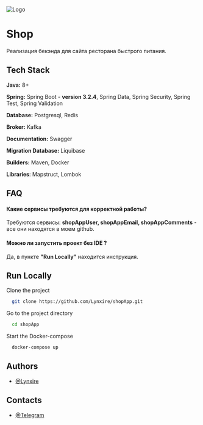 ![Logo](https://th.bing.com/th/id/OIG2.U2nLuXTGMe7y52yVLlIV?w=1024&h=1024&rs=1&pid=ImgDetMain)


# Shop

Реализация бекэнда для сайта ресторана быстрого питания.


## Tech Stack
**Java:** 8+

**Spring:** Spring Boot - **version 3.2.4**, Spring Data, Spring Security, Spring Test, Spring Validation

**Database:** Postgresql, Redis

**Broker:** Kafka

**Documentation:** Swagger

**Migration Database:** Liquibase

**Builders:** Maven, Docker

**Libraries**: Mapstruct, Lombok

## FAQ

#### Какие сервисы требуются для корректной работы?

Требуются сервисы:  __shopAppUser,  shopAppEmail,  shopAppComments__ - все они находятся в моем github.

#### Можно ли запустить проект без IDE ?

Да, в пункте **"Run Locally"** находится инструкция.


## Run Locally

Clone the project

```bash
  git clone https://github.com/Lynxire/shopApp.git
```

Go to the project directory

```bash
  cd shopApp
```

Start the Docker-compose

```bash
  docker-compose up
```


## Authors

- [@Lynxire](https://github.com/Lynxire)
## Contacts
- [@Telegram](https://t.me/terabu)

